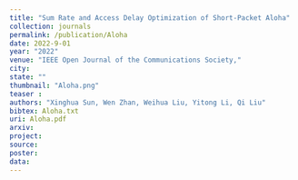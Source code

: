 ```yaml
---
title: "Sum Rate and Access Delay Optimization of Short-Packet Aloha"
collection: journals
permalink: /publication/Aloha
date: 2022-9-01
year: "2022"
venue: "IEEE Open Journal of the Communications Society,"
city: 
state: ""
thumbnail: "Aloha.png"
teaser : 
authors: "Xinghua Sun, Wen Zhan, Weihua Liu, Yitong Li, Qi Liu"
bibtex: Aloha.txt
uri: Aloha.pdf
arxiv: 
project: 
source: 
poster: 
data:
---
```

